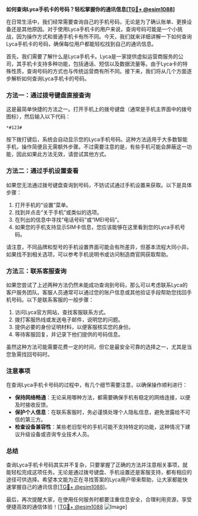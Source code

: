 **如何查询Lyca手机卡的号码？轻松掌握你的通讯信息[[TG💪+ @esim1088](https://t.me/s/esim1088)]**

在日常生活中，我们经常需要查询自己的手机号码，无论是为了确认账单、更换设备还是其他原因。对于使用Lyca手机卡的用户来说，查询号码可能是一个小挑战，因为操作方式和普通手机卡有所不同。今天，我们就来详细讲解一下如何查询Lyca手机卡的号码，确保每位用户都能轻松找到自己的通讯信息。

首先，我们需要了解什么是Lyca手机卡。Lyca是一家提供虚拟运营商服务的公司，其手机卡支持多种功能，包括通话、短信以及数据流量等。由于Lyca卡的特殊性质，查询号码的方式也与传统运营商有所不同。接下来，我们将从几个方面逐步解析如何查询Lyca手机卡的号码。

### 方法一：通过拨号键盘直接查询

这是最简单快捷的方法之一。打开手机上的拨号键盘（通常是手机主界面中的拨号图标），然后输入以下代码：

```
*#123#
```

按下拨打键后，系统会自动显示您的Lyca手机号码。这种方法适用于大多数智能手机，操作简便且无需额外步骤。不过需要注意的是，有些手机可能会屏蔽这一功能，因此如果此方法无效，请尝试其他方式。

### 方法二：通过手机设置查看

如果您无法通过拨号键盘查询到号码，不妨试试通过手机设置来获取。以下是具体步骤：

1. 打开手机的“设置”菜单。
2. 找到并点击“关于手机”或类似的选项。
3. 在列出的信息中寻找“电话号码”或“IMEI号码”。
4. 如果您的手机支持显示SIM卡信息，您应该能够在这里看到您的Lyca手机号码。

请注意，不同品牌和型号的手机设置界面可能会有所差异，但基本流程大同小异。如果找不到相关选项，可以参考手机说明书或访问制造商官网获取帮助。

### 方法三：联系客服查询

如果您尝试了上述两种方法仍然未能成功查询到号码，那么可以考虑联系Lyca的客户服务团队。客服人员通常可以通过您的账户信息或其他验证手段帮助您找回手机号码。以下是联系客服的一般步骤：

1. 访问Lyca官方网站，查找客服联系方式。
2. 拨打客服热线或发送电子邮件，说明您的问题。
3. 提供必要的身份证明材料，以便客服核实您的身份。
4. 等待客服回复，并记录下他们提供的号码信息。

虽然这种方法可能需要花费一定的时间，但它是最安全可靠的选择之一，尤其是当您急需找回号码时。

### 注意事项

在查询Lyca手机卡号码的过程中，有几个细节需要注意，以确保操作顺利进行：

- **保持网络畅通**：无论采用哪种方法，都需要确保手机有稳定的网络连接，以便及时接收反馈。
- **保护个人信息**：在联系客服时，务必谨慎处理个人隐私信息，避免泄露给不可信的第三方。
- **检查设备兼容性**：某些老旧型号的手机可能不支持特定的功能，这种情况下建议升级设备或咨询专业技术人员。

### 总结

查询Lyca手机卡号码其实并不复杂，只要掌握了正确的方法并注意相关事项，就能轻松完成这项任务。无论是通过拨号键盘、手机设置还是客服支持，都有相应的途径可供选择。希望本文能为正在寻找答案的Lyca用户带来帮助，让大家都能快速掌握自己的通讯信息[[TG💪+ @esim1088](https://t.me/s/esim1088)]。

最后，再次提醒大家，在使用任何服务时都要注重信息安全，合理利用资源，享受便捷高效的通信体验！[[TG💪+ @esim1088](https://t.me/s/esim1088) ![Image](https://i.postimg.cc/4NQfJmqS/Snipaste-2025-05-13-00-14-12.png)]